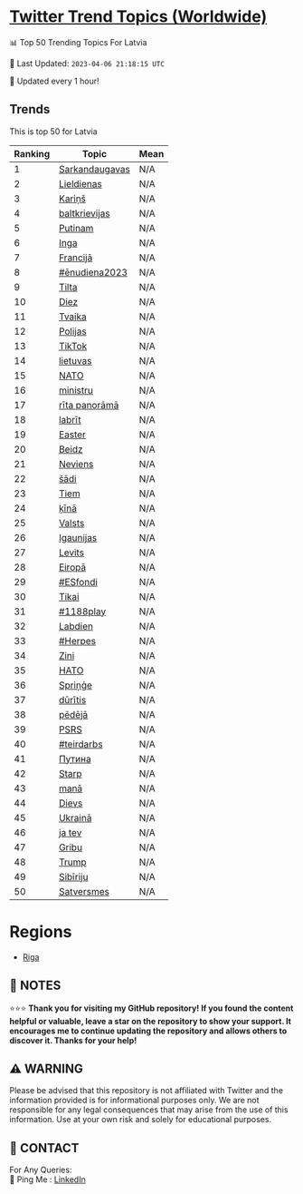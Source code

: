 [Twitter Trend Topics (Worldwide)](https://github.com/ErcinDedeoglu/Twitter-Trend-Topics)
==========


📊 Top 50 Trending Topics For Latvia

📆 Last Updated: `2023-04-06 21:18:15 UTC`

🔧 Updated every 1 hour!


## Trends

This is top 50 for Latvia

| Ranking | Topic | Mean |
| ------- | ------------ | ------------ |
| 1 | [Sarkandaugavas](http://twitter.com/search?q=Sarkandaugavas) | N/A |
| 2 | [Lieldienas](http://twitter.com/search?q=Lieldienas) | N/A |
| 3 | [Kariņš](http://twitter.com/search?q=Kari%c5%86%c5%a1) | N/A |
| 4 | [baltkrievijas](http://twitter.com/search?q=baltkrievijas) | N/A |
| 5 | [Putinam](http://twitter.com/search?q=Putinam) | N/A |
| 6 | [Inga](http://twitter.com/search?q=Inga) | N/A |
| 7 | [Francijā](http://twitter.com/search?q=Francij%c4%81) | N/A |
| 8 | [#ēnudiena2023](http://twitter.com/search?q=%23%c4%93nudiena2023) | N/A |
| 9 | [Tilta](http://twitter.com/search?q=Tilta) | N/A |
| 10 | [Diez](http://twitter.com/search?q=Diez) | N/A |
| 11 | [Tvaika](http://twitter.com/search?q=Tvaika) | N/A |
| 12 | [Polijas](http://twitter.com/search?q=Polijas) | N/A |
| 13 | [TikTok](http://twitter.com/search?q=TikTok) | N/A |
| 14 | [lietuvas](http://twitter.com/search?q=lietuvas) | N/A |
| 15 | [NATO](http://twitter.com/search?q=NATO) | N/A |
| 16 | [ministru](http://twitter.com/search?q=ministru) | N/A |
| 17 | [rīta panorāmā](http://twitter.com/search?q=r%c4%abta+panor%c4%81m%c4%81) | N/A |
| 18 | [labrīt](http://twitter.com/search?q=labr%c4%abt) | N/A |
| 19 | [Easter](http://twitter.com/search?q=Easter) | N/A |
| 20 | [Beidz](http://twitter.com/search?q=Beidz) | N/A |
| 21 | [Neviens](http://twitter.com/search?q=Neviens) | N/A |
| 22 | [šādi](http://twitter.com/search?q=%c5%a1%c4%81di) | N/A |
| 23 | [Tiem](http://twitter.com/search?q=Tiem) | N/A |
| 24 | [ķīnā](http://twitter.com/search?q=%c4%b7%c4%abn%c4%81) | N/A |
| 25 | [Valsts](http://twitter.com/search?q=Valsts) | N/A |
| 26 | [Igaunijas](http://twitter.com/search?q=Igaunijas) | N/A |
| 27 | [Levits](http://twitter.com/search?q=Levits) | N/A |
| 28 | [Eiropā](http://twitter.com/search?q=Eirop%c4%81) | N/A |
| 29 | [#ESfondi](http://twitter.com/search?q=%23ESfondi) | N/A |
| 30 | [Tikai](http://twitter.com/search?q=Tikai) | N/A |
| 31 | [#1188play](http://twitter.com/search?q=%231188play) | N/A |
| 32 | [Labdien](http://twitter.com/search?q=Labdien) | N/A |
| 33 | [#Herpes](http://twitter.com/search?q=%23Herpes) | N/A |
| 34 | [Zini](http://twitter.com/search?q=Zini) | N/A |
| 35 | [НАТО](http://twitter.com/search?q=%d0%9d%d0%90%d0%a2%d0%9e) | N/A |
| 36 | [Spriņģe](http://twitter.com/search?q=Spri%c5%86%c4%a3e) | N/A |
| 37 | [dūrītis](http://twitter.com/search?q=d%c5%abr%c4%abtis) | N/A |
| 38 | [pēdējā](http://twitter.com/search?q=p%c4%93d%c4%93j%c4%81) | N/A |
| 39 | [PSRS](http://twitter.com/search?q=PSRS) | N/A |
| 40 | [#teirdarbs](http://twitter.com/search?q=%23teirdarbs) | N/A |
| 41 | [Путина](http://twitter.com/search?q=%d0%9f%d1%83%d1%82%d0%b8%d0%bd%d0%b0) | N/A |
| 42 | [Starp](http://twitter.com/search?q=Starp) | N/A |
| 43 | [manā](http://twitter.com/search?q=man%c4%81) | N/A |
| 44 | [Dievs](http://twitter.com/search?q=Dievs) | N/A |
| 45 | [Ukrainā](http://twitter.com/search?q=Ukrain%c4%81) | N/A |
| 46 | [ja tev](http://twitter.com/search?q=ja+tev) | N/A |
| 47 | [Gribu](http://twitter.com/search?q=Gribu) | N/A |
| 48 | [Trump](http://twitter.com/search?q=Trump) | N/A |
| 49 | [Sibīriju](http://twitter.com/search?q=Sib%c4%abriju) | N/A |
| 50 | [Satversmes](http://twitter.com/search?q=Satversmes) | N/A |



# Regions

* [Riga](</Latvia/Riga.md>)



## 📝 NOTES

⭐⭐⭐ **Thank you for visiting my GitHub repository! If you found the content helpful or valuable, leave a star on the repository to show your support. It encourages me to continue updating the repository and allows others to discover it. Thanks for your help!**


## ⚠️ WARNING

Please be advised that this repository is not affiliated with Twitter and the information provided is for informational purposes only. We are not responsible for any legal consequences that may arise from the use of this information. Use at your own risk and solely for educational purposes.


## 📨 CONTACT

 For Any Queries:  
            🏓 Ping Me : [LinkedIn](https://www.linkedin.com/in/ercindedeoglu/)
